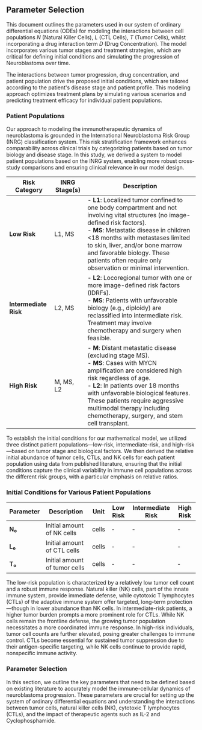 ## Parameter Selection

This document outlines the parameters used in our system of ordinary differential equations (ODEs) for modeling the interactions between cell populations $N$ (Natural Killer Cells), $L$ (CTL Cells), $T$ (Tumor Cells), whilst incorporating a drug interaction term $D$ (Drug Concentration). The model incorporates various tumor stages and treatment strategies, which are critical for defining initial conditions and simulating the progression of Neuroblastoma over time.

The interactions between tumor progression, drug concentration, and patient population drive the proposed initial conditions, which are tailored according to the patient's disease stage and patient profile. This modeling approach optimizes treatment plans by simulating various scenarios and predicting treatment efficacy for individual patient populations.

### Patient Populations

Our approach to modeling the immunotherapeutic dynamics of neuroblastoma is grounded in the International Neuroblastoma Risk Group (INRG) classification system. This risk stratification framework enhances comparability across clinical trials by categorizing patients based on tumor biology and disease stage. In this study, we derived a system to model patient populations based on the INRG system, enabling more robust cross-study comparisons and ensuring clinical relevance in our model design.

| **Risk Category**     | **INRG Stage(s)** | **Description**                                                                                                                                                                                                                     |
|-----------------------|-------------------|-------------------------------------------------------------------------------------------------------------------------------------------------------------------------------------------------------------------------------------|
| **Low Risk**          | L1, MS            | - **L1**: Localized tumor confined to one body compartment and not involving vital structures (no image-defined risk factors). <br> - **MS**: Metastatic disease in children <18 months with metastases limited to skin, liver, and/or bone marrow and favorable biology. These patients often require only observation or minimal intervention. |
| **Intermediate Risk** | L2, MS            | - **L2**: Locoregional tumor with one or more image-defined risk factors (IDRFs). <br> - **MS**: Patients with unfavorable biology (e.g., diploidy) are reclassified into intermediate risk. Treatment may involve chemotherapy and surgery when feasible. |
| **High Risk**         | M, MS, L2         | - **M**: Distant metastatic disease (excluding stage MS). <br> - **MS**: Cases with MYCN amplification are considered high risk regardless of age. <br> - **L2**: In patients over 18 months with unfavorable biological features. These patients require aggressive multimodal therapy including chemotherapy, surgery, and stem cell transplant. |


To establish the initial conditions for our mathematical model, we utilized three distinct patient populations—low-risk, intermediate-risk, and high-risk—based on tumor stage and biological factors. We then derived the relative initial abundance of tumor cells, CTLs, and NK cells for each patient population using data from published literature, ensuring that the initial conditions capture the clinical variability in immune cell populations across the different risk groups, with a particular emphasis on relative ratios. 

### Initial Conditions for Various Patient Populations

| **Parameter** | **Description**                       | **Unit** | **Low Risk** | **Intermediate Risk** | **High Risk** |
|---------------|----------------------------------------|----------|--------------|------------------------|---------------|
| **N₀**        | Initial amount of NK cells             | cells    |      -       |          -             |      -        |
| **L₀**        | Initial amount of CTL cells            | cells    |      -       |          -             |      -        |
| **T₀**        | Initial amount of tumor cells          | cells    |      -       |          -             |      -        |


The low-risk population is characterized by a relatively low tumor cell count and a robust immune response. Natural killer (NK) cells, part of the innate immune system, provide immediate defense, while cytotoxic T lymphocytes (CTLs) of the adaptive immune system offer targeted, long-term protection—though in lower abundance than NK cells. In intermediate-risk patients, a higher tumor burden prompts a more prominent role for CTLs. While NK cells remain the frontline defense, the growing tumor population necessitates a more coordinated immune response. In high-risk individuals, tumor cell counts are further elevated, posing greater challenges to immune control. CTLs become essential for sustained tumor suppression due to their antigen-specific targeting, while NK cells continue to provide rapid, nonspecific immune activity.

### Parameter Selection

In this section, we outline the key parameters that need to be defined based on existing literature to accurately model the immune-cellular dynamics of neuroblastoma progression. These parameters are crucial for setting up the system of ordinary differential equations and understanding the interactions between tumor cells, natural killer cells (NK), cytotoxic T lymphocytes (CTLs), and the impact of therapeutic agents such as IL-2 and Cyclophosphamide.
